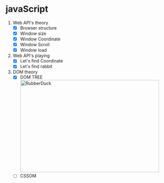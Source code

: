 # javaScript
1. Web API's theory 
   - [x] Browser structure   
   - [x] Window size   
   - [x] Window Coordinate   
   - [x] Window Scroll   
   - [x] Window load   
  
2. Web API's playing 
   - [x] Let's find Coordinate    
   - [x] Let's find rabbit   
   
3. DOM theory    
   - [x] DOM TREE    
   <img src="https://www.guru99.com/images/JavaScript/javascript8_1.png" width="450px" height="300px" title="px(픽셀) 크기 설정" alt="RubberDuck"></img><br/>
   - [ ] CSSOM
